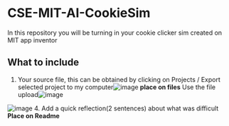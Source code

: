 # CSE-MIT-AI-CookieSim

In this repository you will be turning in your cookie clicker sim created on MIT app inventor

## What to include

1. Your source file, this can be obtained by clicking on Projects / Export selected project to my computer![image](https://github.com/user-attachments/assets/f99cff16-16e3-4e1e-afc7-9da69f0e47f4) __place on files__ Use the file upload![image](https://github.com/user-attachments/assets/1fd219ed-a498-4922-9d0c-c82c54c78e72)

![image](https://github.com/user-attachments/assets/67c4fbf9-9936-4f9c-9ff1-5c5f1b580b3e)
4. Add a quick reflection(2 sentences) about what was difficult __Place on Readme__


